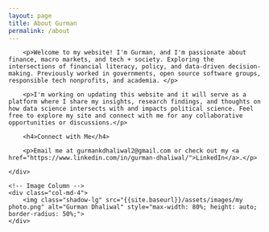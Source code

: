 ```yaml
---
layout: page
title: About Gurman
permalink: /about 
---
```


<div class="row">
    <!-- Text Column -->
    <div class="col-md-8">

        <p>Welcome to my website! I'm Gurman, and I'm passionate about finance, macro markets, and tech + society. Exploring the intersections of financial literacy, policy, and data-driven decision-making. Previously worked in governments, open source software groups, responsible tech nonprofits, and academia. </p>

        <p>I'm working on updating this website and it will serve as a platform where I share my insights, research findings, and thoughts on how data science intersects with and impacts political science. Feel free to explore my site and connect with me for any collaborative opportunities or discussions.</p>

        <h4>Connect with Me</h4>

        <p>Email me at gurmankdhaliwal2@gmail.com or check out my <a href="https://www.linkedin.com/in/gurman-dhaliwal/">LinkedIn</a>.</p>

    </div>

    <!-- Image Column -->
    <div class="col-md-4">
        <img class="shadow-lg" src="{{site.baseurl}}/assets/images/my photo.png" alt="Gurman Dhaliwal" style="max-width: 80%; height: auto; border-radius: 50%;">
    </div>

</div>



